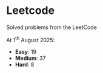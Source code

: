 # Leetcode
Solved problems from the LeetCode

At 1<sup>th</sup> August 2025:
- **Easy**: 19
- **Medium**: 37
- **Hard**: 8
